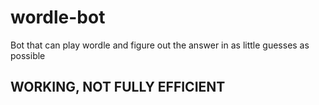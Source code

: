 # wordle-bot

Bot that can play wordle and figure out the answer in as little guesses as possible

## WORKING, NOT FULLY EFFICIENT

